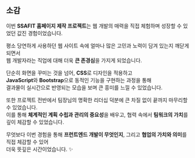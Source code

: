 ##  소감

이번 **SSAFIT 홈페이지 제작 프로젝트**는 웹 개발의 매력을 직접 체험하며 성장할 수 있었던 값진 경험이었습니다.  

평소 당연하게 사용하던 웹 사이트 속에 얼마나 많은 고민과 노력이 담겨 있는지 깨닫게 되면서  
웹 개발자라는 직업에 대해 더욱 **큰 존경심**을 가지게 되었습니다.  

단순히 화면을 꾸미는 것을 넘어, **CSS**로 디자인을 적용하고  
**JavaScript**와 **Bootstrap**으로 동적인 기능을 구현하는 과정을 통해  
결과물이 실시간으로 반영되는 모습을 보며 큰 흥미를 느낄 수 있었습니다.  

또한 프로젝트 전반에서 팀장님의 명확한 리더십 덕분에 큰 차질 없이 끝까지 마무리할 수 있었습니다.  
이를 통해 **체계적인 계획 수립과 관리의 중요성**을 배우고, 협력 속에서 **팀워크의 가치**를 깊이 체감할 수 있었습니다.  

무엇보다 이번 경험을 통해 **프런트엔드 개발이 무엇인지**, 그리고 **협업의 가치와 의미**를 직접 체감할 수 있어  
더욱 뜻깊은 시간이었습니다. ✨

